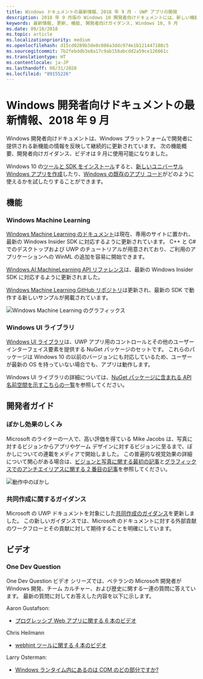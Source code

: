 ```yaml
---
title: Windows ドキュメントの最新情報、2018 年 9 月 - UWP アプリの開発
description: 2018 年 9 月版の Windows 10 開発者向けドキュメントには、新しい機能、ビデオ、サンプル、開発者向けガイダンスが追加されました。
keywords: 最新情報, 更新, 機能, 開発者向けガイダンス, Windows 10, 9 月
ms.date: 09/10/2018
ms.topic: article
ms.localizationpriority: medium
ms.openlocfilehash: d15cd0289b3de0c086a3ddc974e1b121447188c5
ms.sourcegitcommit: 7b2febddb3e8a17c9ab158abcdd2a59ce126661c
ms.translationtype: HT
ms.contentlocale: ja-JP
ms.lasthandoff: 08/31/2020
ms.locfileid: "89155226"
---
```

# <a name="whats-new-in-the-windows-developer-docs-in-september-2018"></a>Windows 開発者向けドキュメントの最新情報、2018 年 9 月

Windows 開発者向けドキュメントは、Windows プラットフォームで開発者に提供される新機能の情報を反映して継続的に更新されています。 次の機能概要、開発者向けガイダンス、ビデオは 9 月に使用可能になりました。

Windows 10 の[ツールと SDK をインストール](https://developer.microsoft.com/windows/downloads#_blank)すると、[新しいユニバーサル Windows アプリを作成](../get-started/create-uwp-apps.md)したり、[Windows の既存のアプリ コード](../porting/index.md)がどのように使えるかを試したりすることができます。

## <a name="features"></a>機能

### <a name="windows-machine-learning"></a>Windows Machine Learning

[Windows Machine Learning のドキュメント](/windows/ai/)は現在、専用のサイトに置かれ、最新の Windows Insider SDK に対応するように更新されています。 C++ と C# でのデスクトップおよび UWP のチュートリアルが用意されており、ご利用のアプリケーションへの WinML の追加を容易に開始できます。

[Windows.AI.MachineLearning API リファレンス](/uwp/api/windows.ai.machinelearning)は、最新の Windows Insider SDK に対応するように更新されました。

[Windows Machine Learning GitHub リポジトリ](https://github.com/Microsoft/Windows-Machine-Learning)は更新され、最新の SDK で動作する新しいサンプルが掲載されています。

![Windows Machine Learning のグラフィックス](images/winml-graphic.png)

### <a name="windows-ui-library"></a>Windows UI ライブラリ

[Windows UI ライブラリ](/uwp/toolkits/winui/)は、UWP アプリ用のコントロールとその他のユーザー インターフェイス要素を提供する NuGet パッケージのセットです。 これらのパッケージは Windows 10 の以前のバージョンにも対応しているため、ユーザーが最新の OS を持っていない場合でも、アプリは動作します。

Windows UI ライブラリの詳細については、[NuGet パッケージに含まれる API 名前空間を示すこちらの一覧](/uwp/api/overview/winui/)を参照してください。

## <a name="developer-guidance"></a>開発者ガイド

### <a name="how-blur-effects-work"></a>ぼかし効果のしくみ

Microsoft のライターの一人で、高い評価を得ている Mike Jacobs は、写真に対するビジョンからアプリやゲーム デザインに対するビジョンに至るまで、ぼかしについての連載をメディアで開始しました。 この普遍的な視覚効果の詳細について関心がある場合は、[ビジョンと写真に関する最初の記事](https://medium.com/microsoft-design/science-in-the-system-how-blur-effects-work-8b0590996e09)と[グラフィックスでのアンチエイリアスに関する 2 番目の記事](https://medium.com/microsoft-design/science-in-the-system-how-blur-effects-work-part-2-c5589a738515)を参照してください。

![動作中のぼかし](images/blur-example.jpg)

### <a name="contributing-guidance"></a>共同作成に関するガイダンス

Microsoft の UWP ドキュメントを対象にした[共同作成のガイダンス](https://github.com/MicrosoftDocs/windows-uwp/blob/docs/CONTRIBUTING.md)を更新しました。 この新しいガイダンスでは、Microsoft のドキュメントに対する外部貢献のワークフローとその貢献に対して期待することを明確にしています。

## <a name="videos"></a>ビデオ

### <a name="one-dev-question"></a>One Dev Question

One Dev Question ビデオ シリーズでは、ベテランの Microsoft 開発者が Windows 開発、チーム カルチャー、および歴史に関する一連の質問に答えています。 最新の質問に対してお答えした内容を以下に示します。

Aaron Gustafson: 

* [プログレッシブ Web アプリに関する 6 本のビデオ](https://www.youtube.com/playlist?list=PLWs4_NfqMtoyPHoI-CIB71mEq-om6m35I)

Chris Heilmann

* [webhint ツールに関する 4 本のビデオ](https://www.youtube.com/watch?v=eXfmxmiA00Y&list=PLWs4_NfqMtow00LM-vgyECAlMDxx84Q2v)

Larry Osterman: 

* [Windows ランタイム内にあるのは COM のどの部分ですか?](https://youtu.be/_nsMjHqRn1w)